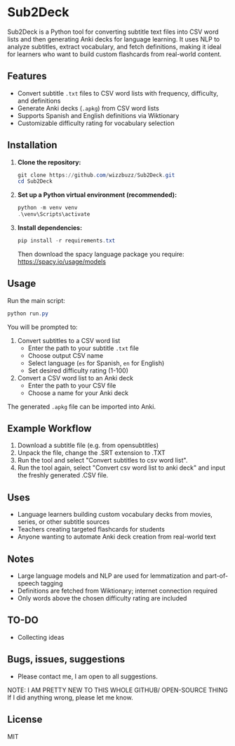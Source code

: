 # Sub2Deck

Sub2Deck is a Python tool for converting subtitle text files into CSV word lists and then generating Anki decks for language learning. It uses NLP to analyze subtitles, extract vocabulary, and fetch definitions, making it ideal for learners who want to build custom flashcards from real-world content.

## Features

- Convert subtitle `.txt` files to CSV word lists with frequency, difficulty, and definitions
- Generate Anki decks (`.apkg`) from CSV word lists
- Supports Spanish and English definitions via Wiktionary
- Customizable difficulty rating for vocabulary selection

## Installation

1. **Clone the repository:**

   ```powershell
   git clone https://github.com/wizzbuzz/Sub2Deck.git
   cd Sub2Deck
   ```

2. **Set up a Python virtual environment (recommended):**

   ```powershell
   python -m venv venv
   .\venv\Scripts\activate
   ```

3. **Install dependencies:**
   ```powershell
   pip install -r requirements.txt
   ```
   Then download the spacy language package you require:
   https://spacy.io/usage/models

## Usage

Run the main script:

```powershell
python run.py
```

You will be prompted to:

1. Convert subtitles to a CSV word list
   - Enter the path to your subtitle `.txt` file
   - Choose output CSV name
   - Select language (`es` for Spanish, `en` for English)
   - Set desired difficulty rating (1-100)
2. Convert a CSV word list to an Anki deck
   - Enter the path to your CSV file
   - Choose a name for your Anki deck

The generated `.apkg` file can be imported into Anki.

## Example Workflow

1. Download a subtitle file (e.g. from opensubtitles)
2. Unpack the file, change the .SRT extension to .TXT
3. Run the tool and select "Convert subtitles to csv word list".
4. Run the tool again, select "Convert csv word list to anki deck" and input the freshly generated .CSV file.

## Uses

- Language learners building custom vocabulary decks from movies, series, or other subtitle sources
- Teachers creating targeted flashcards for students
- Anyone wanting to automate Anki deck creation from real-world text

## Notes

- Large language models and NLP are used for lemmatization and part-of-speech tagging
- Definitions are fetched from Wiktionary; internet connection required
- Only words above the chosen difficulty rating are included

## TO-DO

- Collecting ideas

## Bugs, issues, suggestions

- Please contact me, I am open to all suggestions.

NOTE: I AM PRETTY NEW TO THIS WHOLE GITHUB/ OPEN-SOURCE THING
If I did anything wrong, please let me know.

## License

MIT

